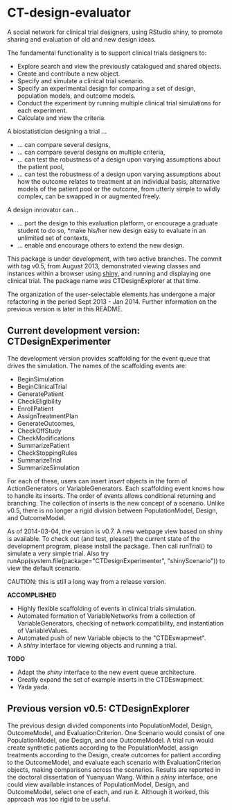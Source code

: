 CT-design-evaluator
===================

A social network for clinical trial designers, using RStudio shiny, to promote sharing and evaluation of old and new design ideas. 

The fundamental functionality is to support clinical trials designers to:  
* Explore search and view the previously catalogued and shared objects.
* Create and contribute a new object.
* Specify and simulate a clinical trial scenario.
* Specify an experimental design for comparing a set of design, population
models, and outcome models.
* Conduct the experiment by running multiple clinical trial simulations for
each experiment.
* Calculate and view the criteria.

A biostatistician designing a trial ...
* ... can compare several designs,
* ... can compare several designs on multiple criteria,
* ... can test the robustness of a design upon varying assumptions about
the patient pool,
* ... can test the robustness of a design upon varying assumptions about
how the outcome relates to treatment at an individual basis,
alternative models of the patient pool or the outcome, from utterly
simple to wildly complex, can be swapped in or augmented freely.

A design innovator can...
* ... port the design to this evaluation platform, or encourage a graduate
student to do so,
*make his/her new design easy to evaluate in an unlimited set of
contexts,
* ... enable and encourage others to extend the new design.

This package is under development, with two active branches. The commit with tag v0.5, from August 2013, demonstrated viewing classes and instances within a browser using [shiny](http://www.rstudio.org/shiny), and running and displaying one clinical trial. The package name was CTDesignExplorer at that time. 

The organization of the user-selectable elements has undergone a major refactoring in the period Sept 2013 - Jan 2014. Further information on the previous version is later in this README.

Current development version: CTDesignExperimenter
----
The development version provides scaffolding for the event queue that drives the simulation. The names of the scaffolding events are:
* BeginSimulation
* BeginClinicalTrial
* GeneratePatient
* CheckEligibility 
* EnrollPatient
* AssignTreatmentPlan
* GenerateOutcomes,
* CheckOffStudy
* CheckModifications
* SummarizePatient
* CheckStoppingRules
* SummarizeTrial
* SummarizeSimulation

For each of these, users can insert  *insert* objects in the form of ActionGenerators or VariableGenerators. Each scaffolding event knows how to handle its inserts. The order of events allows conditional returning and branching. The collection of inserts is the new concept of a scenario. Unlike v0.5, there is no longer a rigid division between PopulationModel, Design, and OutcomeModel.

As of 2014-03-04, the version is v0.7. A new webpage view based on shiny is available.
To check out (and test, please!) the current state of the development program, please install the package. Then call runTrial() to simulate a very simple trial. Also try
 runApp(system.file(package="CTDesignExperimenter", "shinyScenario")) to view the default scenario.   
 
CAUTION:  this is still a long way from a release version.

**ACCOMPLISHED**
* Highly flexible scaffolding of events in clinical trials simulation.
* Automated formation of VariableNetworks from a collection of VariableGenerators, checking of network compatibility, and instantiation of VariableValues.
* Automated push of new Variable objects to the "CTDEswapmeet".
* A _shiny_ interface for viewing objects and running a trial.


**TODO**
* Adapt the _shiny_ interface to the new event queue architecture.
* Greatly expand the set of example inserts in the CTDEswapmeet.
* Yada yada.

Previous version v0.5: CTDesignExplorer
----
The previous design divided components into PopulationModel, Design, OutcomeModel, and EvaluationCriterion.  One Scenario would consist of one PopulationModel, one Design, and one OutcomeModel. A trial run would create synthetic patients according to the PopulationModel, assign treatments according to the Design, create outcomes for patient according to the OutcomeModel, and evaluate each scenario with EvaluationCriterion objects, making comparisons across the scenarios. Results are reported in the doctoral dissertation of Yuanyuan Wang. Within a _shiny_ interface, one could view available instances of  PopulationModel, Design, and OutcomeModel, select one of each, and run it. Although it worked, this approach was too rigid to be useful.

